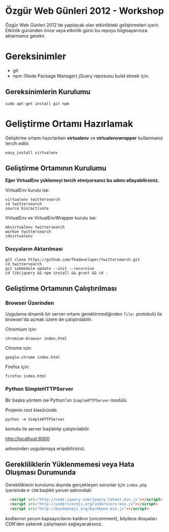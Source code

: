 # Özgür Web Günleri 2012 - Workshop

Özgür Web Günleri 2012'de yapılacak olan etkinlikteki geliştirmeleri içerir. Etkinlik gününden önce
veya etkinlik günü bu repoyu bilgisayarınıza aktarmanız gerekir.

# Gereksinimler
 * git
 * npm (Node Package Manager) jQuery reposunu build etmek için.

## Gereksinimlerin Kurulumu
```
sudo apt-get install git npm
```

# Geliştirme Ortamı Hazırlamak

Geliştirme ortamı hazırlarken **virtualenv** ve **virtualenvwrapper** kullanmanız tercih edilir.

```
easy_install virtualenv
```

## Geliştirme Ortamının Kurulumu

**Eğer VirtualEnv yüklemeyi tercih etmiyorsanız bu adımı atlayabilirsiniz.**

VirtualEnv kurulu ise:
```
virtualenv twittersearch
cd twittersearch
source bin/activate
```

VirtualEnv ve VirtualEnvWrapper kurulu ise:
```
mkvirtualenv twittersearch
workon twittersearch
cdvirtualenv
```
### Dosyaların Aktarılması

```
git clone https://github.com/fkadeveloper/twittersearch.git
cd twittersearch
git submodule update --init --recursive
cd lib/jquery && npm install && grunt && cd -
```

## Geliştirme Ortamının Çalıştırılması

### Browser Üzerinden

Uygulama dinamik bir server ortamı gerektirmediğinden `file:` protokolü ile browser'da açmak üzere de çalıştırılabilir.

Chromium için:
```
chromium-browser index.html
```

Chrome için:
```
google-chrome index.html
```

Firefox için:
```
firefox index.html
```

### Python SimpleHTTPServer

Bir başka yöntem ise Python'un `SimpleHTTPServer` modülü.

Projenin root klasöründe.
```
python -m SimpleHTTPServer
```
komutu ile server başlatılıp çalıştırılabilir.

[http://localhost:8000](http://localhost:8000)

adresinden uygulamaya erişebilirsiniz.

## Gerekliliklerin Yüklenmemesi veya Hata Oluşması Durumunda

Gerekliliklerin kurulumu dışında gerçekleşen sorunlar için `index.php` içerisinde `# CDN` başlıklı yorum satırındaki
```html
  <script src="http://code.jquery.com/jquery-latest.min.js"></script>
  <script src="http://underscorejs.org/underscore-min.js"></script>
  <script src="http://backbonejs.org/backbone-min.js"></script>
```
kodlarının yorum kapsayıcılarını kaldırın (uncomment), böylece dosyaları CDN'den çekerek çalışmasını sağlayacaksınız.
